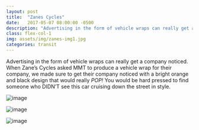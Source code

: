 ```yaml
---
layout: post
title:  "Zanes Cycles"
date:   2017-05-07 08:00:00 -0500
description: "Advertising in the form of vehicle wraps can really get a company noticed."
class: flex-col-1
img: assets/img/zanes-img1.jpg
categories: transit
---
```

Advertising in the form of vehicle wraps can really get a company noticed. When Zane’s Cycles asked MMT to produce a vehicle wrap for their company, we made sure to get their company noticed with a bright orange and black design that would really *POP!*
You would be hard pressed to find someone who DIDN’T see this car cruising down the street in style.

![image](../../assets/img/zanes-img2.jpg "some image")

![image](../../assets/img/zanes-img3.jpg "some image")

![image](../../assets/img/zanes-img4.jpg "some image")
